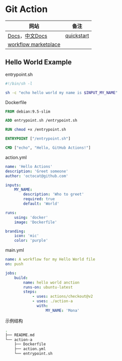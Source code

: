 # Git Action

| 网站                                                         | 备注                                                        |
| ------------------------------------------------------------ | ----------------------------------------------------------- |
| [Docs](https://docs.github.com/en/actions)，[中文Docs](https://docs.github.com/zh/actions) | [quickstart](https://docs.github.com/en/actions/quickstart) |
| [workflow marketplace](https://github.com/marketplace)       |                                                             |

## Hello World Example

entrypoint.sh

```sh
#!/bin/sh -l

sh -c "echo hello world my name is $INPUT_MY_NAME"
```

Dockerfile

```dockerfile
FROM debian:9.5-slim

ADD entrypoint.sh /entrypoint.sh

RUN chmod +x /entrypoint.sh

ENTRYPOINT ["/entrypoint.sh"]

CMD ["echo", "Hello, GitHub Actions!"]
```

action.yml

```yaml
name: 'Hello Actions'
description: 'Greet someone'
author: 'octocat@github.com'

inputs:
    MY_NAME:
        description: 'Who to greet'
        required: true
        default: 'World'

runs:
    using: 'docker'
    image: 'Dockerfile'

branding:
    icon: 'mic'
    color: 'purple'
```

main.yml

```yaml
name: A workflow for my Hello World file
on: push

jobs:
    build:
        name: hello world anction
        runs-on: ubuntu-latest
        steps:
            - uses: actions/checkout@v2
            - uses: ./action-a
              with:
                  MY_NAME: 'Mona'
```

示例结构

```sh
.
├── README.md
└── action-a
    ├── Dockerfile
    ├── action.yml
    └── entrypoint.sh
```





